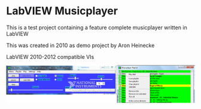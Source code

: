 # LabVIEW Musicplayer
This is a test project containing a feature complete musicplayer written in LabVIEW

This was created in 2010 as demo project by Aron Heinecke

LabVIEW 2010-2012 compatible VIs

<div align="center">
<a><img src="preview.png" /><a/> 
</div>